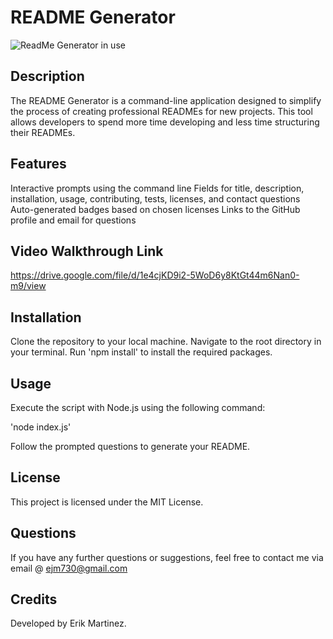 # README Generator

![ReadMe Generator in use](assets/readme%20generator%20gif.gif)



## Description

The README Generator is a command-line application designed to simplify the process of creating professional READMEs for new projects. This tool allows developers to spend more time developing and less time structuring their READMEs.

## Features

Interactive prompts using the command line
Fields for title, description, installation, usage, contributing, tests, licenses, and contact questions
Auto-generated badges based on chosen licenses
Links to the GitHub profile and email for questions

## Video Walkthrough Link

https://drive.google.com/file/d/1e4cjKD9i2-5WoD6y8KtGt44m6Nan0-m9/view

## Installation

Clone the repository to your local machine.
Navigate to the root directory in your terminal.
Run 'npm install' to install the required packages.

## Usage

Execute the script with Node.js using the following command:

'node index.js'

Follow the prompted questions to generate your README.

## License

This project is licensed under the MIT License.

## Questions

If you have any further questions or suggestions, feel free to contact me via email @ ejm730@gmail.com

## Credits

Developed by Erik Martinez.
